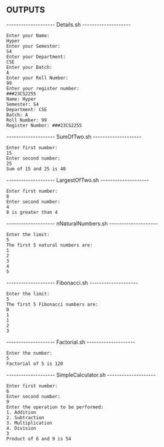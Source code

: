 ## OUTPUTS

-------------------- Details.sh --------------------
```
Enter your Name:
Hyper
Enter your Semester:
S4
Enter your Department:
CSE
Enter your Batch:
A
Enter your Roll Number:
99
Enter your register number:
###23CS2255
Name: Hyper
Semester: S4
Department: CSE
Batch: A
Roll Number: 99
Register Number: ###23CS2255
```
-------------------- SumOfTwo.sh --------------------
```
Enter first number:
15
Enter second number:
25
Sum of 15 and 25 is 40
```
-------------------- LargestOfTwo.sh --------------------
```
Enter first number:
8
Enter second number:
4
8 is greater than 4
```

-------------------- nNaturalNumbers.sh --------------------
```
Enter the limit:
5
The first 5 natural numbers are:
1
2
3
4
5
```
-------------------- Fibonacci.sh --------------------
```
Enter the limit:
5
The first 5 Fibonacci numbers are:
0
1
1
2
3
```
-------------------- Factorial.sh --------------------
```
Enter the number:
5
Factorial of 5 is 120
```
-------------------- SimpleCalculator.sh --------------------
```
Enter first number:
6
Enter second number:
9
Enter the operation to be performed:
1. Addition
2. Subtraction
3. Multiplication
4. Division
3
Product of 6 and 9 is 54
```
